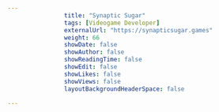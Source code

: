 ---
                title: "Synaptic Sugar"
                tags: [Videogame Developer]
                externalUrl: "https://synapticsugar.games"
                weight: 66
                showDate: false
                showAuthor: false
                showReadingTime: false
                showEdit: false
                showLikes: false
                showViews: false
                layoutBackgroundHeaderSpace: false
                ---
